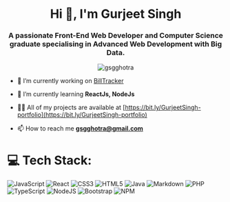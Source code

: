 <h1 align="center">Hi 👋, I'm Gurjeet Singh</h1>

<h3 align="center">A passionate Front-End Web Developer and Computer Science graduate specialising in Advanced Web Development with Big Data.</h3>

<p align="center">
    <img src="https://komarev.com/ghpvc/?username=gsgghotra&&label=VISITORS&labelColor=%23d9e3f0&countColor=%232ccce4" alt="gsgghotra" />
</p>

- 🔭 I’m currently working on [BillTracker](https://github.com/gsgghotra/BillTracker)

- 🌱 I’m currently learning **ReactJs, NodeJs**

- 👨‍💻 All of my projects are available at [https://bit.ly/GurjeetSingh-portfolio](https://bit.ly/GurjeetSingh-portfolio)

- 📫 How to reach me **gsgghotra@gmail.com**


# 💻 Tech Stack:
![JavaScript](https://img.shields.io/badge/javascript-%23323330.svg?style=for-the-badge&logo=javascript&logoColor=%23F7DF1E) 
![React](https://img.shields.io/badge/react-%2320232a.svg?style=for-the-badge&logo=react&logoColor=%2361DAFB) 
![CSS3](https://img.shields.io/badge/css3-%231572B6.svg?style=for-the-badge&logo=css3&logoColor=white) 
![HTML5](https://img.shields.io/badge/html5-%23E34F26.svg?style=for-the-badge&logo=html5&logoColor=white) 
![Java](https://img.shields.io/badge/java-%23ED8B00.svg?style=for-the-badge&logo=openjdk&logoColor=white) 
![Markdown](https://img.shields.io/badge/markdown-%23000000.svg?style=for-the-badge&logo=markdown&logoColor=white) 
![PHP](https://img.shields.io/badge/php-%23777BB4.svg?style=for-the-badge&logo=php&logoColor=white) 
![TypeScript](https://img.shields.io/badge/typescript-%23007ACC.svg?style=for-the-badge&logo=typescript&logoColor=white) 
![NodeJS](https://img.shields.io/badge/node.js-6DA55F?style=for-the-badge&logo=node.js&logoColor=white) 
![Bootstrap](https://img.shields.io/badge/bootstrap-%238511FA.svg?style=for-the-badge&logo=bootstrap&logoColor=white) 
![NPM](https://img.shields.io/badge/NPM-%23CB3837.svg?style=for-the-badge&logo=npm&logoColor=white)

